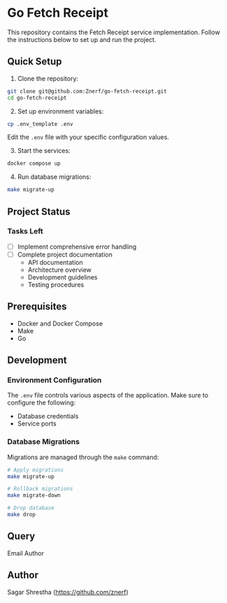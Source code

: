 # Go Fetch Receipt

This repository contains the Fetch Receipt service implementation. Follow the instructions below to set up and run the project.

## Quick Setup

1. Clone the repository:
```bash
git clone git@github.com:Znerf/go-fetch-receipt.git
cd go-fetch-receipt
```

2. Set up environment variables:
```bash
cp .env_template .env
```
Edit the `.env` file with your specific configuration values.

3. Start the services:
```bash
docker compose up
```

4. Run database migrations:
```bash
make migrate-up
```

## Project Status

### Tasks Left
- [ ] Implement comprehensive error handling
- [ ] Complete project documentation
    - API documentation
    - Architecture overview
    - Development guidelines
    - Testing procedures

## Prerequisites

- Docker and Docker Compose
- Make
- Go 

## Development

### Environment Configuration
The `.env` file controls various aspects of the application. Make sure to configure the following:
- Database credentials
- Service ports

### Database Migrations
Migrations are managed through the `make` command:
```bash
# Apply migrations
make migrate-up

# Rollback migrations
make migrate-down

# Drop database
make drop
```


## Query
Email Author

## Author
Sagar Shrestha (https://github.com/znerf)

